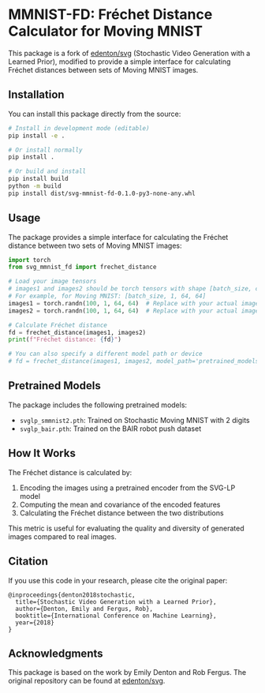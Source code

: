 # MMNIST-FD: Fréchet Distance Calculator for Moving MNIST

This package is a fork of [edenton/svg](https://github.com/edenton/svg) (Stochastic Video Generation with a Learned Prior), modified to provide a simple interface for calculating Fréchet distances between sets of Moving MNIST images.

## Installation

You can install this package directly from the source:

```bash
# Install in development mode (editable)
pip install -e .

# Or install normally
pip install .

# Or build and install
pip install build
python -m build
pip install dist/svg-mmnist-fd-0.1.0-py3-none-any.whl
```

## Usage

The package provides a simple interface for calculating the Fréchet distance between two sets of Moving MNIST images:

```python
import torch
from svg_mmnist_fd import frechet_distance

# Load your image tensors
# images1 and images2 should be torch tensors with shape [batch_size, channels, height, width]
# For example, for Moving MNIST: [batch_size, 1, 64, 64]
images1 = torch.randn(100, 1, 64, 64)  # Replace with your actual images
images2 = torch.randn(100, 1, 64, 64)  # Replace with your actual images

# Calculate Fréchet distance
fd = frechet_distance(images1, images2)
print(f"Fréchet distance: {fd}")

# You can also specify a different model path or device
# fd = frechet_distance(images1, images2, model_path='pretrained_models/svglp_smmnist2.pth', device='cpu')
```

## Pretrained Models

The package includes the following pretrained models:

- `svglp_smmnist2.pth`: Trained on Stochastic Moving MNIST with 2 digits
- `svglp_bair.pth`: Trained on the BAIR robot push dataset

## How It Works

The Fréchet distance is calculated by:

1. Encoding the images using a pretrained encoder from the SVG-LP model
2. Computing the mean and covariance of the encoded features
3. Calculating the Fréchet distance between the two distributions

This metric is useful for evaluating the quality and diversity of generated images compared to real images.

## Citation

If you use this code in your research, please cite the original paper:

```
@inproceedings{denton2018stochastic,
  title={Stochastic Video Generation with a Learned Prior},
  author={Denton, Emily and Fergus, Rob},
  booktitle={International Conference on Machine Learning},
  year={2018}
}
```

## Acknowledgments

This package is based on the work by Emily Denton and Rob Fergus. The original repository can be found at [edenton/svg](https://github.com/edenton/svg).
